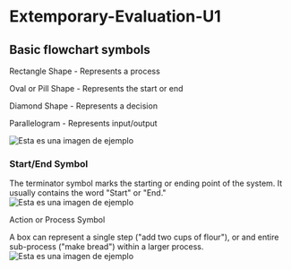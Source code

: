 # Extemporary-Evaluation-U1


## Basic flowchart symbols

Rectangle Shape - Represents a process

Oval or Pill Shape - Represents the start or end

Diamond Shape - Represents a decision

Parallelogram - Represents input/output

![Esta es una imagen de ejemplo](https://wcs.smartdraw.com/flowchart/img/basic-symbols.jpg?bn=15100111789)



### Start/End Symbol

The terminator symbol marks the starting or ending point of the system. It usually contains the word "Start" or "End."
![Esta es una imagen de ejemplo](https://wcs.smartdraw.com/flowchart/img/start-end-flowchart-symbol.png?bn=15100111789)



Action or Process Symbol

A box can represent a single step ("add two cups of flour"), or and entire sub-process ("make bread") within a larger process.
![Esta es una imagen de ejemplo](https://wcs.smartdraw.com/flowchart/img/action-process-flowchart-symbol.png?bn=15100111789)
